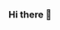 ### Hi there 👋

<!--
**kshahla/kshahla** is a ✨ _special_ ✨ repository because its `README.md` (this file) appears on your GitHub profile.

Here are some ideas to get you started:

- 🔭 I’m currently working on anything that interests me
- 🌱 I’m currently learning lots of stuff
- ⚡ Fun fact: Learning never stops
-->
